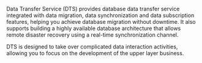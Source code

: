 Data Transfer Service (DTS) provides database data transfer service integrated with data migration, data synchronization and data subscription features, helping you achieve database migration without downtime.
It also supports building a highly available database architecture that allows remote disaster recovery using a real-time synchronization channel.

DTS is designed to take over complicated data interaction activities, allowing you to focus on the development of the upper layer business.

